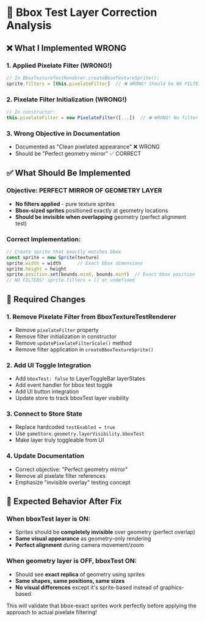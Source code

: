 # 🚨 Bbox Test Layer Correction Analysis

## ❌ **What I Implemented WRONG**

### **1. Applied Pixelate Filter (WRONG!)**
```typescript
// In BboxTextureTestRenderer.createBboxTextureSprite():
sprite.filters = [this.pixelateFilter]  // ❌ WRONG! Should be NO FILTER
```

### **2. Pixelate Filter Initialization (WRONG!)**
```typescript
// In constructor:
this.pixelateFilter = new PixelateFilter([...])  // ❌ WRONG! No filter needed
```

### **3. Wrong Objective in Documentation**
- Documented as "Clean pixelated appearance" ❌ WRONG
- Should be "Perfect geometry mirror" ✅ CORRECT

## ✅ **What Should Be Implemented**

### **Objective: PERFECT MIRROR OF GEOMETRY LAYER**
- **No filters applied** - pure texture sprites
- **Bbox-sized sprites** positioned exactly at geometry locations
- **Should be invisible when overlapping** geometry (perfect alignment test)

### **Correct Implementation:**
```typescript
// Create sprite that exactly matches bbox
const sprite = new Sprite(texture)
sprite.width = width      // Exact bbox dimensions
sprite.height = height    
sprite.position.set(bounds.minX, bounds.minY)  // Exact bbox position
// NO FILTERS! sprite.filters = [] or undefined
```

## 🔧 **Required Changes**

### **1. Remove Pixelate Filter from BboxTextureTestRenderer**
- Remove `pixelateFilter` property
- Remove filter initialization in constructor  
- Remove `updatePixelateFilterScale()` method
- Remove filter application in `createBboxTextureSprite()`

### **2. Add UI Toggle Integration**
- Add `bboxTest: false` to LayerToggleBar layerStates
- Add event handler for bbox test toggle
- Add UI button integration
- Update store to track bboxTest layer visibility

### **3. Connect to Store State**
- Replace hardcoded `testEnabled = true` 
- Use `gameStore.geometry.layerVisibility.bboxTest`
- Make layer truly toggleable from UI

### **4. Update Documentation**
- Correct objective: "Perfect geometry mirror"
- Remove all pixelate filter references
- Emphasize "invisible overlay" testing concept

## 🎯 **Expected Behavior After Fix**

### **When bboxTest layer is ON:**
- Sprites should be **completely invisible** over geometry (perfect overlap)
- **Same visual appearance** as geometry-only rendering
- **Perfect alignment** during camera movement/zoom

### **When geometry layer is OFF, bboxTest ON:**
- Should see **exact replica** of geometry using sprites
- **Same shapes, same positions, same sizes**
- **No visual differences** except it's sprite-based instead of graphics-based

This will validate that bbox-exact sprites work perfectly before applying the approach to actual pixelate filtering!